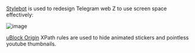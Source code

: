 [Stylebot](https://chrome.google.com/webstore/detail/stylebot/oiaejidbmkiecgbjeifoejpgmdaleoha) is used to redesign Telegram web Z to use screen space effectively:

![image](https://user-images.githubusercontent.com/2870363/168029510-e93be0c5-0730-43b8-b544-41a7d7efb11a.png)

[uBlock Origin](https://chrome.google.com/webstore/detail/ublock-origin/cjpalhdlnbpafiamejdnhcphjbkeiagm) XPath rules are used to hide animated stickers and pointless youtube thumbnails.
